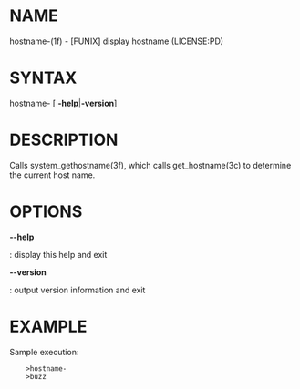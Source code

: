 NAME
====

hostname-(1f) - \[FUNIX\] display hostname (LICENSE:PD)

SYNTAX
======

hostname- \[ **-help**\|**-version**\]

DESCRIPTION
===========

Calls system\_gethostname(3f), which calls get\_hostname(3c) to
determine the current host name.

OPTIONS
=======

****--help****

:   display this help and exit

****--version****

:   output version information and exit

EXAMPLE
=======

Sample execution:

        >hostname-
        >buzz
